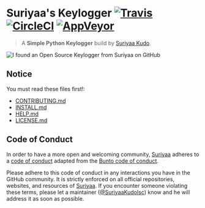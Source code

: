 # Suriyaa's Keylogger [![Travis](https://img.shields.io/travis/SuriyaaKudoIsc/keylogger.svg?style=flat-square)](https://travis-ci.org/SuriyaaKudoIsc/keylogger) [![CircleCI](https://img.shields.io/circleci/project/github/SuriyaaKudoIsc/keylogger.svg?style=flat-square)](https://circleci.com/gh/SuriyaaKudoIsc/keylogger) [![AppVeyor](https://img.shields.io/appveyor/ci/SuriyaaKudoIsc/keylogger.svg?style=flat-square)](https://ci.appveyor.com/project/SuriyaaKudoIsc/keylogger)

> A **Simple Python Keylogger** build by [Suriyaa Kudo](https://j.mp/ItsSuriyaa). 

![I found an Open Source Keylogger from Suriyaa on GitHub](https://cloud.githubusercontent.com/assets/5073946/19219911/c95ca976-8e20-11e6-9250-e73cfb5c7c75.jpg)


## Notice

You must read these files first!:

* [CONTRIBUTING.md](.github/CONTRIBUTING.md)
* [INSTALL.md](INSTALL.md)
* [HELP.md](HELP.md)
* [LICENSE.md](LICENSE.md)


## Code of Conduct

In order to have a more open and welcoming community, [Suriyaa](https://github.com/SuriyaaKudoIsc) adheres to a [code of conduct](CONDUCT.md) adapted from the [Bunto code of conduct](https://github.com/bunto/bunto/blob/master/CONDUCT.markdown).

Please adhere to this code of conduct in any interactions you have in the GitHub community. It is strictly enforced on all official repositories, websites, and resources of [Suriyaa](https://github.com/SuriyaaKudoIsc). If you encounter someone violating these terms, please let a maintainer ([@SuriyaaKudoIsc](https://github.com/SuriyaaKudoIsc)) know and he will address it as soon as possible.

